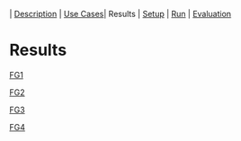 | [Description](README.md) | [Use Cases](UseCases.md)| Results | [Setup](Setup.md) | [Run](Run.md) | [Evaluation](Evaluation.md)

# Results

[FG1](1.svg)

[FG2](2.svg)

[FG3](3.svg)

[FG4](4.svg)
